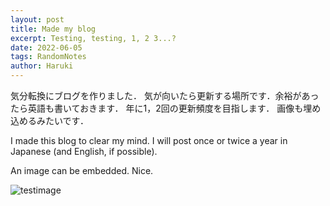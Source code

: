 ```yaml
---
layout: post
title: Made my blog
excerpt: Testing, testing, 1, 2 3...?
date: 2022-06-05
tags: RandomNotes
author: Haruki
---
```


気分転換にブログを作りました．
気が向いたら更新する場所です．余裕があったら英語も書いておきます．
年に1，2回の更新頻度を目指します．
画像も埋め込めるみたいです．

I made this blog to clear my mind. I will post once or twice a year in Japanese (and English, if possible).

An image can be embedded. Nice.

![testimage](https://i.gyazo.com/bdf2414e83ecb904132a7728d3e232ed.png)
